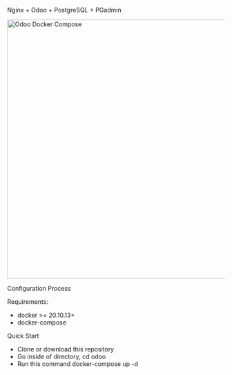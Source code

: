 
Nginx + Odoo + PostgreSQL + PGadmin

<p align="left">
 <img width="600px" src="https://nagsis.com/images/odoo.png" align="center" alt="Odoo Docker Compose" />
</p>

Configuration Process

Requirements:

- docker >= 20.10.13+
- docker-compose

Quick Start

- Clone or download this repository
- Go inside of directory, cd odoo
- Run this command docker-compose up -d
